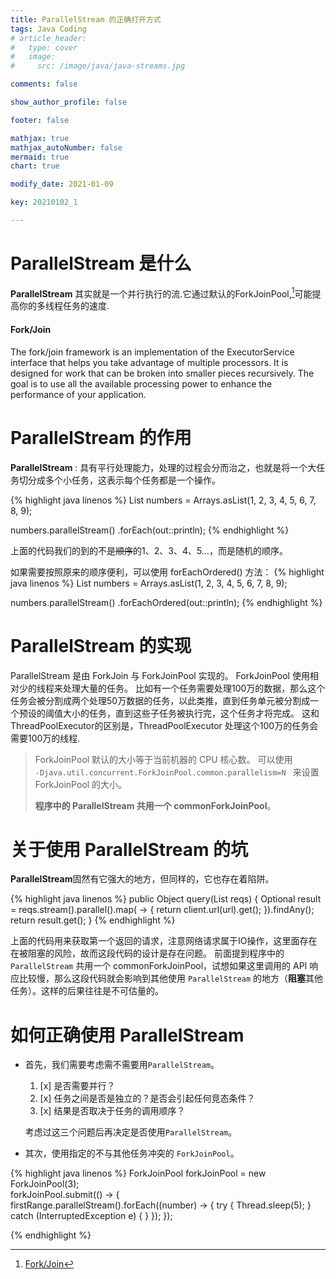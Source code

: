 ```yaml
---
title: ParallelStream 的正确打开方式
tags: Java Coding 
# article_header:
#   type: cover
#   image:
#     src: /image/java/java-streams.jpg

comments: false

show_author_profile: false

footer: false

mathjax: true
mathjax_autoNumber: false
mermaid: true
chart: true

modify_date: 2021-01-09

key: 20210102_1

---
```



# ParallelStream 是什么

**ParallelStream** 其实就是一个并行执行的流.它通过默认的ForkJoinPool,[^1]可能提高你的多线程任务的速度.

<!--more-->
<!-- more -->

<div class="card">
  <div class="card__content">
    <div class="card__header">
      <h4>Fork/Join</h4>
    </div>
    <p>The fork/join framework is an implementation of the ExecutorService interface that helps you take advantage of multiple processors. It is designed for work that can be broken into smaller pieces recursively. The goal is to use all the available processing power to enhance the performance of your application.</p>
  </div>
</div>


# ParallelStream 的作用

**ParallelStream** 
: 具有平行处理能力，处理的过程会分而治之，也就是将一个大任务切分成多个小任务，这表示每个任务都是一个操作。


{% highlight java linenos %}
List<Integer> numbers = Arrays.asList(1, 2, 3, 4, 5, 6, 7, 8, 9);

numbers.parallelStream()
       .forEach(out::println); 
{% endhighlight %}

上面的代码我们的到的不是~~顺序~~的1、2、3、4、5…，而是随机的顺序。

如果需要按照原来的顺序便利，可以使用 forEachOrdered() 方法：
{% highlight java linenos %}
List<Integer> numbers = Arrays.asList(1, 2, 3, 4, 5, 6, 7, 8, 9);

numbers.parallelStream()
       .forEachOrdered(out::println);
{% endhighlight %}

# ParallelStream 的实现
 
ParallelStream 是由 ForkJoin 与 ForkJoinPool 实现的。
ForkJoinPool 使用相对少的线程来处理大量的任务。
比如有一个任务需要处理100万的数据，那么这个任务会被分割成两个处理50万数据的任务，以此类推，直到任务单元被分割成一个预设的阈值大小的任务，直到这些子任务被执行完，这个任务才将完成。
这和ThreadPoolExecutor的区别是，ThreadPoolExecutor 处理这个100万的任务会需要100万的线程.

>ForkJoinPool 默认的大小等于当前机器的 CPU 核心数。
>可以使用 <br>
> ```-Djava.util.concurrent.ForkJoinPool.common.parallelism=N ``` 
>来设置 ForkJoinPool 的大小。
>
>**程序中的 ParallelStream 共用一个 commonForkJoinPool**。


# 关于使用 ParallelStream 的坑

**ParallelStream**固然有它强大的地方，但同样的，它也存在着陷阱。

{% highlight java linenos %}
 public Object query(List<Request> reqs) {
     Optional<String> result = reqs.stream().parallel().map( -> {
        return client.url(url).get();
      }).findAny();
      return result.get();
}
{% endhighlight %}

上面的代码用来获取第一个返回的请求，注意网络请求属于IO操作，这里面存在在被阻塞的风险，故而这段代码的设计是存在问题。
前面提到程序中的 ```ParallelStream``` 共用一个 commonForkJoinPool，试想如果这里调用的 API 响应比较慢，那么这段代码就会影响到其他使用 ```ParallelStream``` 的地方（**阻塞**其他任务）。这样的后果往往是不可估量的。

# 如何正确使用 ParallelStream

- 首先，我们需要考虑需不需要用```ParallelStream```。


    1. [x] 是否需要并行？  
    2. [x] 任务之间是否是独立的？是否会引起任何竞态条件？  
    3. [x] 结果是否取决于任务的调用顺序？ 


    考虑过这三个问题后再决定是否使用```ParallelStream```。


- 其次，使用指定的不与其他任务冲突的 ```ForkJoinPool```。

{% highlight java linenos %}
ForkJoinPool forkJoinPool = new ForkJoinPool(3);  
forkJoinPool.submit(() -> {  
    firstRange.parallelStream().forEach((number) -> {
        try {
            Thread.sleep(5);
        } catch (InterruptedException e) { }
    });
});

{% endhighlight %}




[^1]: [Fork/Join](https://docs.oracle.com/javase/tutorial/essential/concurrency/forkjoin.html)

